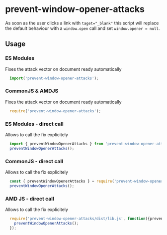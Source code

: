 # prevent-window-opener-attacks

As soon as the user clicks a link with `taget="_blank"` this script will replace the default behaviour with a `window.open` call and set `window.opener = null`.

## Usage

### ES Modules

Fixes the attack vector on document ready automatically

```js
  import('prevent-window-opener-attacks');
```

### CommonJS & AMDJS

Fixes the attack vector on document ready automatically

```js
  require('prevent-window-opener-attacks');
```

### ES Modules - direct call

Allows to call the fix explicitely

```js
  import { preventWindowOpenerAttacks } from 'prevent-window-opener-attacks/src/lib';
  preventWindowOpenerAttacks();
```

### CommonJS - direct call

Allows to call the fix explicitely

```js
  const { preventWindowOpenerAttacks } = require('prevent-window-opener-attacks/dist/lib.js');
  preventWindowOpenerAttacks();
```

### AMD JS - direct call

Allows to call the fix explicitely

```js
  require('prevent-window-opener-attacks/dist/lib.js', function({preventWindowOpenerAttacks}) {
  	preventWindowOpenerAttacks();
  });
```